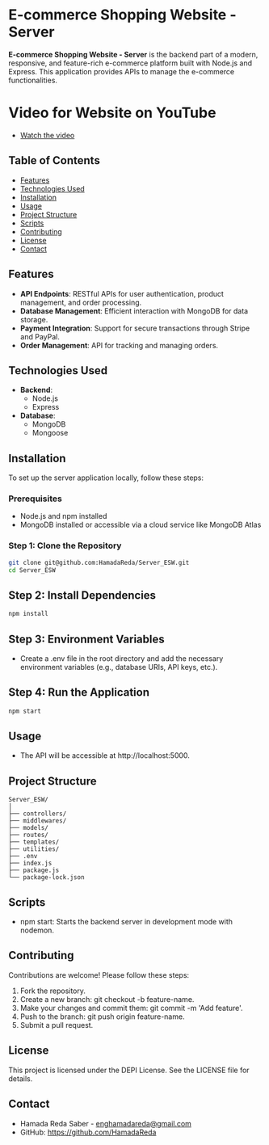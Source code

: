 # E-commerce Shopping Website - Server

**E-commerce Shopping Website - Server** is the backend part of a modern, responsive, and feature-rich e-commerce platform built with Node.js and Express. This application provides APIs to manage the e-commerce functionalities.

# Video for Website on YouTube

- [Watch the video](https://youtu.be/BOG4rE4gvJY)

## Table of Contents

- [Features](#features)
- [Technologies Used](#technologies-used)
- [Installation](#installation)
- [Usage](#usage)
- [Project Structure](#project-structure)
- [Scripts](#scripts)
- [Contributing](#contributing)
- [License](#license)
- [Contact](#contact)

## Features

- **API Endpoints**: RESTful APIs for user authentication, product management, and order processing.
- **Database Management**: Efficient interaction with MongoDB for data storage.
- **Payment Integration**: Support for secure transactions through Stripe and PayPal.
- **Order Management**: API for tracking and managing orders.

## Technologies Used

- **Backend**: 
  - Node.js
  - Express
- **Database**: 
  - MongoDB
  - Mongoose

## Installation

To set up the server application locally, follow these steps:

### Prerequisites

- Node.js and npm installed
- MongoDB installed or accessible via a cloud service like MongoDB Atlas

### Step 1: Clone the Repository

```bash
git clone git@github.com:HamadaReda/Server_ESW.git
cd Server_ESW
```

## Step 2: Install Dependencies

```bash
npm install
```

## Step 3: Environment Variables

- Create a .env file in the root directory and add the necessary environment variables (e.g., database URIs, API keys, etc.).

## Step 4: Run the Application

```bash
npm start
```

## Usage

- The API will be accessible at http://localhost:5000.

## Project Structure

```plaintext
Server_ESW/
│
├── controllers/
├── middlewares/
├── models/
├── routes/
├── templates/
├── utilities/
├── .env
├── index.js
├── package.js
└── package-lock.json
```

## Scripts

- npm start: Starts the backend server in development mode with nodemon.

## Contributing

Contributions are welcome! Please follow these steps:

1. Fork the repository.
2. Create a new branch: git checkout -b feature-name.
3. Make your changes and commit them: git commit -m 'Add feature'.
4. Push to the branch: git push origin feature-name.
5. Submit a pull request.

## License

This project is licensed under the DEPI License. See the LICENSE file for details.

## Contact

- Hamada Reda Saber - enghamadareda@gmail.com
- GitHub: https://github.com/HamadaReda

